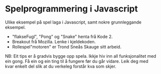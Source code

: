 # Spelprogrammering i Javascript
Ulike eksempel på spel laga i Javascript, samt nokre grunnleggande eksempel.
- "flakseFugl", "Pong" og "Snake" henta frå Kode 2.
- Breakout frå Mozilla. Lenke i kjeldekoden.
- Rollespel"motoren" er Trond Sneås Skauge sitt arbeid.

NB: Eit tips er å gradvis bygge opp spela. Ikkje hiv inn all funksjonalitet med ein gong. Få ein og ein ting til å fungere før du går vidare. Leik deg med kvar enkelt del slik at du verkeleg forstår kva som skjer.